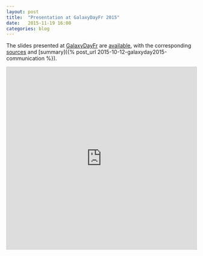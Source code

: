 ```yaml
---
layout: post
title:  "Presentation at GalaxyDayFr 2015"
date:   2015-11-19 16:00
categories: blog
---
```


The slides presented at [GalaxyDayFr](http://www.france-bioinformatique.fr/sites/default/files/galaxy-day-20151119-0.1_0.pdf) are [available](http://bebatut-slides.github.io/galaxy-day_2015/#/), with the corresponding [sources](https://github.com/bebatut-slides/galaxy-day_2015) and [summary]({% post_url 2015-10-12-galaxyday2015-communication %}).

<iframe src="http://bebatut-slides.github.io/galaxy-day_2015/" width="595" height="485" frameborder="0" marginwidth="0" marginheight="0" scrolling="no" style="border:1px solid #CCC; border-width:1px; margin-bottom:5px; max-width: 100%;" allowfullscreen></iframe>